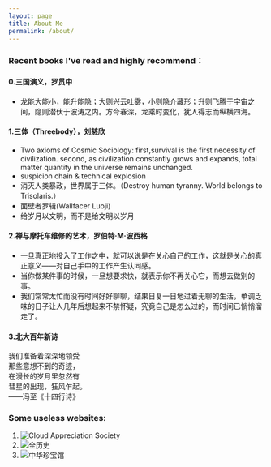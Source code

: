 ```yaml
---
layout: page
title: About Me
permalink: /about/
---
```

### Recent books I've read and highly recommend：
#### 0.三国演义，罗贯中
- 龙能大能小，能升能隐；大则兴云吐雾，小则隐介藏形；升则飞腾于宇宙之间，隐则潜伏于波涛之内。方今春深，龙乘时变化，犹人得志而纵横四海。
#### 1.三体（Threebody），刘慈欣
- Two axioms of Cosmic Sociology: first,survival is the first necessity of civilization. second, as civilization constantly grows and expands, total matter quantity in the universe remains unchanged. 
- suspicion chain & technical explosion
- 消灭人类暴政，世界属于三体。（Destroy human tyranny. World belongs to Trisolaris.）
- 面壁者罗辑(Wallfacer Luoji)
- 给岁月以文明，而不是给文明以岁月
#### 2.禅与摩托车维修的艺术，罗伯特·M·波西格
- 一旦真正地投入了工作之中，就可以说是在关心自己的工作，这就是关心的真正意义——对自己手中的工作产生认同感。
- 当你做某件事的时候，一旦想要求快，就表示你不再关心它，而想去做别的事。
- 我们常常太忙而没有时间好好聊聊，结果日复一日地过着无聊的生活，单调乏味的日子让人几年后想起来不禁怀疑，究竟自己是怎么过的，而时间已悄悄溜走了。
#### 3.北大百年新诗
我们准备着深深地领受   
那些意想不到的奇迹，   
在漫长的岁月里忽然有   
彗星的出现，狂风乍起。   
——冯至《十四行诗》
<br>

### Some useless websites:    
1. ![Cloud Appreciation Society](https://cloudappreciationsociety.org/)
2. ![全历史](https://www.allhistory.com/)
3. ![中华珍宝馆](https://g2.ltfc.net/home)
